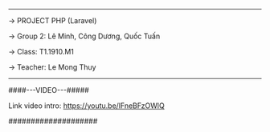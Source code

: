 ******************************************

-> PROJECT PHP (Laravel)

-> Group 2: Lê Minh, Công Dương, Quốc Tuấn

-> Class: T1.1910.M1

-> Teacher: Le Mong Thuy

******************************************

####---VIDEO---#####

Link video intro: https://youtu.be/lFneBFzOWlQ

####################

